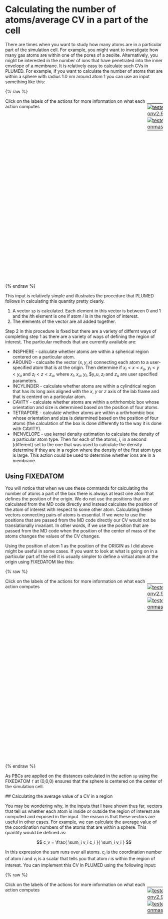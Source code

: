 # Calculating the number of atoms/average CV in a part of the cell

There are times when you want to study how many atoms are in a particular part of the simulation cell.  For example, you might 
want to investigate how many gas atoms are within one of the pores of a zeolite.  Alternatively, you might be interested in the 
number of ions that have penetrated into the inner envelope of a membrane.  It is relatively easy to calculate such CVs in PLUMED.
For example, if you want to calculate the number of atoms that are within a sphere with radius 1.0 nm around atom 1 you can use an 
input something like this:

{% raw %}
<div style="width: 100%; float:left">
<div style="width: 90%; float:left" id="value_details_Volumes.md_working_1.dat"> Click on the labels of the actions for more information on what each action computes </div>
<div style="width: 10%; float:left"><table><tr><td style="padding:1px"><a href="Volumes.md_working_1.dat.plumed.stderr"><img src="https://img.shields.io/badge/v2.9-failed-red.svg" alt="tested onv2.9" /></a></td></tr><tr><td style="padding:1px"><a href="Volumes.md_working_1.dat.plumed_master.stderr"><img src="https://img.shields.io/badge/master-passing-green.svg" alt="tested onmaster" /></a></td></tr></table></div></div>
<pre style="width=97%;">
<span style="color:blue" class="comment"># This will output a vector with 99 components.  Each component of this vector is calculated</span>
<span style="color:blue" class="comment"># by applying a switching function on the distance between atom 1 and one of the atoms in the system</span>
<b name="Volumes.md_working_1.datsp" onclick='showPath("Volumes.md_working_1.dat","Volumes.md_working_1.datsp","Volumes.md_working_1.datsp","blue")'>sp</b><span style="display:none;" id="Volumes.md_working_1.datsp">The INSPHERE action with label <b>sp</b> calculates the following quantities:<table  align="center" frame="void" width="95%" cellpadding="5%"><tr><td width="5%"><b> Quantity </b>  </td><td width="5%"><b> Type </b>  </td><td><b> Description </b> </td></tr><tr><td width="5%">sp</td><td width="5%"><font color="blue">vector</font></td><td>vector of numbers between 0 and 1 that measure the degree to which each atom is within the volume of interest</td></tr></table></span>: <div class="tooltip" style="color:green">INSPHERE<div class="right">This quantity can be used to calculate functions of the distribution of collective variables for the atoms that lie in a particular, user-specified part of of the cell. <a href="https://www.plumed.org/doc-master/user-doc/html/_i_n_s_p_h_e_r_e.html" style="color:green">More details</a><i></i></div></div> <div class="tooltip">ATOMS<div class="right">the group of atoms that you would like to investigate<i></i></div></div>=2-100 <div class="tooltip">CENTER<div class="right">the atom whose vicinity we are interested in examining<i></i></div></div>=1 <div class="tooltip">RADIUS<div class="right">the switching function that tells us the extent of the sphereical region of interest<i></i></div></div>={RATIONAL R_0=1.0}
<span style="color:blue" class="comment"># This adds together all the elements of sp</span>
<b name="Volumes.md_working_1.datsumsp" onclick='showPath("Volumes.md_working_1.dat","Volumes.md_working_1.datsumsp","Volumes.md_working_1.datsumsp","black")'>sumsp</b><span style="display:none;" id="Volumes.md_working_1.datsumsp">The SUM action with label <b>sumsp</b> calculates the following quantities:<table  align="center" frame="void" width="95%" cellpadding="5%"><tr><td width="5%"><b> Quantity </b>  </td><td width="5%"><b> Type </b>  </td><td><b> Description </b> </td></tr><tr><td width="5%">sumsp</td><td width="5%"><font color="black">scalar</font></td><td>the sum of all the elements in the input vector</td></tr></table></span>: <div class="tooltip" style="color:green">SUM<div class="right">Calculate the sum of the arguments <a href="https://www.plumed.org/doc-master/user-doc/html/_s_u_m.html" style="color:green">More details</a><i></i></div></div> <div class="tooltip">ARG<div class="right">the input to this function<i></i></div></div>=<b name="Volumes.md_working_1.datsp">sp</b> <div class="tooltip">PERIODIC<div class="right">if the output of your function is periodic then you should specify the periodicity of the function<i></i></div></div>=NO
<span style="color:blue" class="comment"># And this prints the final scalar quantity that tells you how many atoms are in the sphere to a file.</span>
<div class="tooltip" style="color:green">PRINT<div class="right">Print quantities to a file. <a href="https://www.plumed.org/doc-master/user-doc/html/_p_r_i_n_t.html" style="color:green">More details</a><i></i></div></div> <div class="tooltip">ARG<div class="right">the input for this action is the scalar output from one or more other actions<i></i></div></div>=<b name="Volumes.md_working_1.datsumsp">sumsp</b> <div class="tooltip">FILE<div class="right">the name of the file on which to output these quantities<i></i></div></div>=colvar
</pre>
 {% endraw %} 

This input is relatively simple and illustrates the procedure that PLUMED follows in calculating this quantity pretty clearly.

1. A vector `sp` is calculated.  Each element in this vector is between 0 and 1 and the $i$th element is one if atom $i$ is in the region of interest.
2. The elements of the vector are all added together.

Step 2 in this procedure is fixed but there are a variety of differnt ways of completing step 1 as there are a variety of ways of defining the region 
of interest.  The particular methods that are currently available are:

* INSPHERE - calculate whether atoms are within a spherical region centered on a particular atom.
* AROUND - calcualte the vector $(x,y,x)$ connecting each atom to a user-specified atom that is at the origin.  Then determine if $x_l < x < x_u$, $y_l < y < y_u$ and $z_l < z < z_u$, where $x_l$, $x_u$, $y_l$, $y_u, $z_l$ and $z_u$ are user specified parameters.
* INCYLINDER - calculate whether atoms are within a cylindrical region that has its long axis aligned with the $x$, $y$ or $z$ axis of the lab frame and that is centerd on a particular atom.
* CAVITY - calculate whether atoms are within a orthrhombic box whose orientation and size is determined based on the position of four atoms.
* TETRAPORE - calculate whether atoms are within a orthrhombic box whose orientation and size is determined based on the position of four atoms (the calculation of the box is done differently to the way it is done with CAVITY).
* INENVELOPE - use kernel density estimation to calculate the density of a particular atom type.  Then for each of the atoms, $i$, in a second (different) set to the one that was used to calculate the density determine if they are in a region where the density of the first atom type is large.  This action could be used to determine whether ions are in a membrane. 

## Using FIXEDATOM

You will notice that when we use these commands for calculating the number of atoms a part of the box there is always at least one atom that defines the position of the origin.  We do not use 
the positions that are calculated from the MD code directly and instead calculate the position of the atom of interest with respect to some other atom.  Calculating these vectors connecting 
pairs of atoms is essential.  If we were to use the positions that are passed from the MD code directly our CV would not be translationally invariant.  In other words, if we use the position that 
are passed from the MD code when the position of the center of mass of the atoms changes the values of the CV changes.

Using the position of atom 1 as the position of the ORIGIN as I did above might be useful in some cases.  If you want to look at what is going on in a particular part of the cell it is usually simpler
to define a virtual atom at the origin using FIXEDATOM like this:

{% raw %}
<div style="width: 100%; float:left">
<div style="width: 90%; float:left" id="value_details_Volumes.md_working_2.dat"> Click on the labels of the actions for more information on what each action computes </div>
<div style="width: 10%; float:left"><table><tr><td style="padding:1px"><a href="Volumes.md_working_2.dat.plumed.stderr"><img src="https://img.shields.io/badge/v2.9-failed-red.svg" alt="tested onv2.9" /></a></td></tr><tr><td style="padding:1px"><a href="Volumes.md_working_2.dat.plumed_master.stderr"><img src="https://img.shields.io/badge/master-passing-green.svg" alt="tested onmaster" /></a></td></tr></table></div></div>
<pre style="width=97%;">
<span id="Volumes.md_working_2.datdeff_short"><b name="Volumes.md_working_2.datf" onclick='showPath("Volumes.md_working_2.dat","Volumes.md_working_2.datf","Volumes.md_working_2.datf","violet")'>f</b><span style="display:none;" id="Volumes.md_working_2.datf">The FIXEDATOM action with label <b>f</b> calculates the following quantities:<table  align="center" frame="void" width="95%" cellpadding="5%"><tr><td width="5%"><b> Quantity </b>  </td><td width="5%"><b> Type </b>  </td><td><b> Description </b> </td></tr><tr><td width="5%">f</td><td width="5%"><font color="violet">atoms</font></td><td>virtual atom calculated by FIXEDATOM action</td></tr></table></span>: <div class="tooltip" style="color:green">FIXEDATOM<div class="right">Add a virtual atom in a fixed position. This action has <a class="toggler" href='javascript:;' onclick='toggleDisplay("Volumes.md_working_2.datdeff");'>hidden defaults</a>. <a href="https://www.plumed.org/doc-master/user-doc/html/_f_i_x_e_d_a_t_o_m.html">More details</a><i></i></div></div> <div class="tooltip">AT<div class="right">coordinates of the virtual atom<i></i></div></div>=0,0,0
</span><span id="Volumes.md_working_2.datdeff_long" style="display:none;"><b name="Volumes.md_working_2.datf" onclick='showPath("Volumes.md_working_2.dat","Volumes.md_working_2.datf","Volumes.md_working_2.datf","violet")'>f</b>: <div class="tooltip" style="color:green">FIXEDATOM<div class="right">Add a virtual atom in a fixed position. This action uses the <a class="toggler" href='javascript:;' onclick='toggleDisplay("Volumes.md_working_2.datdeff");'>defaults shown here</a>. <a href="https://www.plumed.org/doc-master/user-doc/html/_f_i_x_e_d_a_t_o_m.html">More details</a><i></i></div></div> <div class="tooltip">AT<div class="right">coordinates of the virtual atom<i></i></div></div>=0,0,0  <div class="tooltip">SET_MASS<div class="right"> mass of the virtual atom<i></i></div></div>=1 <div class="tooltip">SET_CHARGE<div class="right"> charge of the virtual atom<i></i></div></div>=0
</span><b name="Volumes.md_working_2.datsp" onclick='showPath("Volumes.md_working_2.dat","Volumes.md_working_2.datsp","Volumes.md_working_2.datsp","blue")'>sp</b><span style="display:none;" id="Volumes.md_working_2.datsp">The INSPHERE action with label <b>sp</b> calculates the following quantities:<table  align="center" frame="void" width="95%" cellpadding="5%"><tr><td width="5%"><b> Quantity </b>  </td><td width="5%"><b> Type </b>  </td><td><b> Description </b> </td></tr><tr><td width="5%">sp</td><td width="5%"><font color="blue">vector</font></td><td>vector of numbers between 0 and 1 that measure the degree to which each atom is within the volume of interest</td></tr></table></span>: <div class="tooltip" style="color:green">INSPHERE<div class="right">This quantity can be used to calculate functions of the distribution of collective variables for the atoms that lie in a particular, user-specified part of of the cell. <a href="https://www.plumed.org/doc-master/user-doc/html/_i_n_s_p_h_e_r_e.html" style="color:green">More details</a><i></i></div></div> <div class="tooltip">CENTER<div class="right">the atom whose vicinity we are interested in examining<i></i></div></div>=<b name="Volumes.md_working_2.datf">f</b> <div class="tooltip">ATOMS<div class="right">the group of atoms that you would like to investigate<i></i></div></div>=1-100 <div class="tooltip">RADIUS<div class="right">the switching function that tells us the extent of the sphereical region of interest<i></i></div></div>={RATIONAL R_0=1.0}
<b name="Volumes.md_working_2.datsumsp" onclick='showPath("Volumes.md_working_2.dat","Volumes.md_working_2.datsumsp","Volumes.md_working_2.datsumsp","black")'>sumsp</b><span style="display:none;" id="Volumes.md_working_2.datsumsp">The SUM action with label <b>sumsp</b> calculates the following quantities:<table  align="center" frame="void" width="95%" cellpadding="5%"><tr><td width="5%"><b> Quantity </b>  </td><td width="5%"><b> Type </b>  </td><td><b> Description </b> </td></tr><tr><td width="5%">sumsp</td><td width="5%"><font color="black">scalar</font></td><td>the sum of all the elements in the input vector</td></tr></table></span>: <div class="tooltip" style="color:green">SUM<div class="right">Calculate the sum of the arguments <a href="https://www.plumed.org/doc-master/user-doc/html/_s_u_m.html" style="color:green">More details</a><i></i></div></div> <div class="tooltip">ARG<div class="right">the input to this function<i></i></div></div>=<b name="Volumes.md_working_2.datsp">sp</b> <div class="tooltip">PERIODIC<div class="right">if the output of your function is periodic then you should specify the periodicity of the function<i></i></div></div>=NO
<div class="tooltip" style="color:green">PRINT<div class="right">Print quantities to a file. <a href="https://www.plumed.org/doc-master/user-doc/html/_p_r_i_n_t.html" style="color:green">More details</a><i></i></div></div> <div class="tooltip">ARG<div class="right">the input for this action is the scalar output from one or more other actions<i></i></div></div>=<b name="Volumes.md_working_2.datsumsp">sumsp</b>
</pre>
 {% endraw %} 

As PBCs are applied on the distances calculated in the action `sp` using the FIXEDATOM `f` at (0,0,0) ensures that the sphere is centered on the center of the simulation cell.


## Calculating the average value of a CV in a region

You may be wondering why, in the inputs that I have shown thus far, vectors that tell us whether each atom is inside or outside the region of interest are computed and exposed in the input.
The reason is that these vectors are useful in other cases.  For example, we can calculate the average value of the coordination numbers of the atoms that are within a sphere.  This quantity would 
be defined as:

$$
c_v = \frac{ \sum_i v_i c_i }{ \sum_i v_i }
$$

In this expression the sum runs over all atoms.  $c_i$ is the coordination number of atom $i$ and $v_i$ is a scalar that tells you that atom $i$ is within the region of interest.
You can implement this CV in PLUMED using the following input:

{% raw %}
<div style="width: 100%; float:left">
<div style="width: 90%; float:left" id="value_details_Volumes.md_working_3.dat"> Click on the labels of the actions for more information on what each action computes </div>
<div style="width: 10%; float:left"><table><tr><td style="padding:1px"><a href="Volumes.md_working_3.dat.plumed.stderr"><img src="https://img.shields.io/badge/v2.9-failed-red.svg" alt="tested onv2.9" /></a></td></tr><tr><td style="padding:1px"><a href="Volumes.md_working_3.dat.plumed_master.stderr"><img src="https://img.shields.io/badge/master-passing-green.svg" alt="tested onmaster" /></a></td></tr></table></div></div>
<pre style="width=97%;">
<span id="Volumes.md_working_3.datdeff_short"><b name="Volumes.md_working_3.datf" onclick='showPath("Volumes.md_working_3.dat","Volumes.md_working_3.datf","Volumes.md_working_3.datf","violet")'>f</b><span style="display:none;" id="Volumes.md_working_3.datf">The FIXEDATOM action with label <b>f</b> calculates the following quantities:<table  align="center" frame="void" width="95%" cellpadding="5%"><tr><td width="5%"><b> Quantity </b>  </td><td width="5%"><b> Type </b>  </td><td><b> Description </b> </td></tr><tr><td width="5%">f</td><td width="5%"><font color="violet">atoms</font></td><td>virtual atom calculated by FIXEDATOM action</td></tr></table></span>: <div class="tooltip" style="color:green">FIXEDATOM<div class="right">Add a virtual atom in a fixed position. This action has <a class="toggler" href='javascript:;' onclick='toggleDisplay("Volumes.md_working_3.datdeff");'>hidden defaults</a>. <a href="https://www.plumed.org/doc-master/user-doc/html/_f_i_x_e_d_a_t_o_m.html">More details</a><i></i></div></div> <div class="tooltip">AT<div class="right">coordinates of the virtual atom<i></i></div></div>=0,0,0
</span><span id="Volumes.md_working_3.datdeff_long" style="display:none;"><b name="Volumes.md_working_3.datf" onclick='showPath("Volumes.md_working_3.dat","Volumes.md_working_3.datf","Volumes.md_working_3.datf","violet")'>f</b>: <div class="tooltip" style="color:green">FIXEDATOM<div class="right">Add a virtual atom in a fixed position. This action uses the <a class="toggler" href='javascript:;' onclick='toggleDisplay("Volumes.md_working_3.datdeff");'>defaults shown here</a>. <a href="https://www.plumed.org/doc-master/user-doc/html/_f_i_x_e_d_a_t_o_m.html">More details</a><i></i></div></div> <div class="tooltip">AT<div class="right">coordinates of the virtual atom<i></i></div></div>=0,0,0  <div class="tooltip">SET_MASS<div class="right"> mass of the virtual atom<i></i></div></div>=1 <div class="tooltip">SET_CHARGE<div class="right"> charge of the virtual atom<i></i></div></div>=0
</span><span style="color:blue" class="comment"># Calculate the coordination numbers in the usual way</span>
<b name="Volumes.md_working_3.datcmat" onclick='showPath("Volumes.md_working_3.dat","Volumes.md_working_3.datcmat","Volumes.md_working_3.datcmat","red")'>cmat</b><span style="display:none;" id="Volumes.md_working_3.datcmat">The CONTACT_MATRIX action with label <b>cmat</b> calculates the following quantities:<table  align="center" frame="void" width="95%" cellpadding="5%"><tr><td width="5%"><b> Quantity </b>  </td><td width="5%"><b> Type </b>  </td><td><b> Description </b> </td></tr><tr><td width="5%">cmat</td><td width="5%"><font color="red">matrix</font></td><td>a matrix containing the weights for the bonds between each pair of atoms</td></tr></table></span>: <div class="tooltip" style="color:green">CONTACT_MATRIX<div class="right">Adjacency matrix in which two atoms are adjacent if they are within a certain cutoff. <a href="https://www.plumed.org/doc-master/user-doc/html/_c_o_n_t_a_c_t__m_a_t_r_i_x.html" style="color:green">More details</a><i></i></div></div> <div class="tooltip">GROUP<div class="right">specifies the list of atoms that should be assumed indistinguishable<i></i></div></div>=1-100 <div class="tooltip">SWITCH<div class="right">specify the switching function to use between two sets of indistinguishable atoms<i></i></div></div>={RATIONAL R_0=0.1}
<span id="Volumes.md_working_3.datones_short"><b name="Volumes.md_working_3.datones" onclick='showPath("Volumes.md_working_3.dat","Volumes.md_working_3.datones","Volumes.md_working_3.datones_shortcut","blue")'>ones</b><span style="display:none;" id="Volumes.md_working_3.datones_shortcut">The ONES action with label <b>ones</b> calculates the following quantities:<table  align="center" frame="void" width="95%" cellpadding="5%"><tr><td width="5%"><b> Quantity </b>  </td><td width="5%"><b> Type </b>  </td><td><b> Description </b> </td></tr><tr><td width="5%">ones</td><td width="5%"><font color="blue">vector</font></td><td>a vector of ones with the required number of elements</td></tr></table></span>: <div class="tooltip" style="color:green">ONES<div class="right">Create a constant vector with all elements equal to one This action is <a class="toggler" href='javascript:;' onclick='toggleDisplay("Volumes.md_working_3.datones");'>a shortcut</a>. <a href="https://www.plumed.org/doc-master/user-doc/html/_o_n_e_s.html">More details</a><i></i></div></div> <div class="tooltip">SIZE<div class="right">the number of ones that you would like to create<i></i></div></div>=100
</span><span id="Volumes.md_working_3.datones_long" style="display:none;"><span style="color:blue" class="comment"># PLUMED interprets the command:
</span><span class="toggler" style="color:red" onclick='toggleDisplay("Volumes.md_working_3.datones")'># ones: ONES SIZE=100</span>
<span style="color:blue" class="comment"># as follows (Click the red comment above to revert to the short version of the input):</span>
<b name="Volumes.md_working_3.datones" onclick='showPath("Volumes.md_working_3.dat","Volumes.md_working_3.datones","Volumes.md_working_3.datones","blue")'>ones</b><span style="display:none;" id="Volumes.md_working_3.datones">The CONSTANT action with label <b>ones</b> calculates the following quantities:<table  align="center" frame="void" width="95%" cellpadding="5%"><tr><td width="5%"><b> Quantity </b>  </td><td width="5%"><b> Type </b>  </td><td><b> Description </b> </td></tr><tr><td width="5%">ones</td><td width="5%"><font color="blue">vector</font></td><td>the constant value that was read from the plumed input</td></tr></table></span>: <div class="tooltip" style="color:green">CONSTANT<div class="right">Create a constant value that can be passed to actions <a href="https://www.plumed.org/doc-master/user-doc/html/_c_o_n_s_t_a_n_t.html" style="color:green">More details</a><i></i></div></div> <div class="tooltip">NOLOG<div class="right"> do not report all the read in scalars in the log<i></i></div></div> <div class="tooltip">VALUES<div class="right">the numbers that are in your constant value<i></i></div></div>=1,1,1,1,1,1,1,1,1,1,1,1,1,1,1,1,1,1,1,1,1,1,1,1,1,1,1,1,1,1,1,1,1,1,1,1,1,1,1,1,1,1,1,1,1,1,1,1,1,1,1,1,1,1,1,1,1,1,1,1,1,1,1,1,1,1,1,1,1,1,1,1,1,1,1,1,1,1,1,1,1,1,1,1,1,1,1,1,1,1,1,1,1,1,1,1,1,1,1,1
<span style="color:blue"># --- End of included input --- </span></span><b name="Volumes.md_working_3.datc1" onclick='showPath("Volumes.md_working_3.dat","Volumes.md_working_3.datc1","Volumes.md_working_3.datc1","blue")'>c1</b><span style="display:none;" id="Volumes.md_working_3.datc1">The MATRIX_VECTOR_PRODUCT action with label <b>c1</b> calculates the following quantities:<table  align="center" frame="void" width="95%" cellpadding="5%"><tr><td width="5%"><b> Quantity </b>  </td><td width="5%"><b> Type </b>  </td><td><b> Description </b> </td></tr><tr><td width="5%">c1</td><td width="5%"><font color="blue">vector</font></td><td>the vector that is obtained by taking the product between the matrix and the vector that were input</td></tr></table></span>: <div class="tooltip" style="color:green">MATRIX_VECTOR_PRODUCT<div class="right">Calculate the product of the matrix and the vector <a href="https://www.plumed.org/doc-master/user-doc/html/_m_a_t_r_i_x__v_e_c_t_o_r__p_r_o_d_u_c_t.html" style="color:green">More details</a><i></i></div></div> <div class="tooltip">ARG<div class="right">the input for this action is the scalar output from one or more other actions<i></i></div></div>=<b name="Volumes.md_working_3.datcmat">cmat</b>,<b name="Volumes.md_working_3.datones">ones</b>
<span style="color:blue" class="comment"># Now calculate whether each atom is within the region of interest.  These is the vector of 100 v_i values in the expression above.</span>
<b name="Volumes.md_working_3.datsp" onclick='showPath("Volumes.md_working_3.dat","Volumes.md_working_3.datsp","Volumes.md_working_3.datsp","blue")'>sp</b><span style="display:none;" id="Volumes.md_working_3.datsp">The INSPHERE action with label <b>sp</b> calculates the following quantities:<table  align="center" frame="void" width="95%" cellpadding="5%"><tr><td width="5%"><b> Quantity </b>  </td><td width="5%"><b> Type </b>  </td><td><b> Description </b> </td></tr><tr><td width="5%">sp</td><td width="5%"><font color="blue">vector</font></td><td>vector of numbers between 0 and 1 that measure the degree to which each atom is within the volume of interest</td></tr></table></span>: <div class="tooltip" style="color:green">INSPHERE<div class="right">This quantity can be used to calculate functions of the distribution of collective variables for the atoms that lie in a particular, user-specified part of of the cell. <a href="https://www.plumed.org/doc-master/user-doc/html/_i_n_s_p_h_e_r_e.html" style="color:green">More details</a><i></i></div></div> <div class="tooltip">ATOMS<div class="right">the group of atoms that you would like to investigate<i></i></div></div>=1-100 <div class="tooltip">CENTER<div class="right">the atom whose vicinity we are interested in examining<i></i></div></div>=<b name="Volumes.md_working_3.datf">f</b> <div class="tooltip">RADIUS<div class="right">the switching function that tells us the extent of the sphereical region of interest<i></i></div></div>={RATIONAL R_0=1.0}
<span style="color:blue" class="comment"># Now calculate another vector of v_i c_i values.  This action returns a vector with 100 elements.</span>
<b name="Volumes.md_working_3.datnumf" onclick='showPath("Volumes.md_working_3.dat","Volumes.md_working_3.datnumf","Volumes.md_working_3.datnumf","blue")'>numf</b><span style="display:none;" id="Volumes.md_working_3.datnumf">The CUSTOM action with label <b>numf</b> calculates the following quantities:<table  align="center" frame="void" width="95%" cellpadding="5%"><tr><td width="5%"><b> Quantity </b>  </td><td width="5%"><b> Type </b>  </td><td><b> Description </b> </td></tr><tr><td width="5%">numf</td><td width="5%"><font color="blue">vector</font></td><td>the vector obtained by doing an element-wise application of an arbitrary function to the input vectors</td></tr></table></span>: <div class="tooltip" style="color:green">CUSTOM<div class="right">Calculate a combination of variables using a custom expression. <a href="https://www.plumed.org/doc-master/user-doc/html/_c_u_s_t_o_m.html" style="color:green">More details</a><i></i></div></div> <div class="tooltip">ARG<div class="right">the input to this function<i></i></div></div>=<b name="Volumes.md_working_3.datsp">sp</b>,<b name="Volumes.md_working_3.datc1">c1</b> <div class="tooltip">FUNC<div class="right">the function you wish to evaluate<i></i></div></div>=x*y <div class="tooltip">PERIODIC<div class="right">if the output of your function is periodic then you should specify the periodicity of the function<i></i></div></div>=NO
<span style="color:blue" class="comment"># Calculate the sum in the numeration of the expression above.</span>
<b name="Volumes.md_working_3.datnumer" onclick='showPath("Volumes.md_working_3.dat","Volumes.md_working_3.datnumer","Volumes.md_working_3.datnumer","black")'>numer</b><span style="display:none;" id="Volumes.md_working_3.datnumer">The SUM action with label <b>numer</b> calculates the following quantities:<table  align="center" frame="void" width="95%" cellpadding="5%"><tr><td width="5%"><b> Quantity </b>  </td><td width="5%"><b> Type </b>  </td><td><b> Description </b> </td></tr><tr><td width="5%">numer</td><td width="5%"><font color="black">scalar</font></td><td>the sum of all the elements in the input vector</td></tr></table></span>: <div class="tooltip" style="color:green">SUM<div class="right">Calculate the sum of the arguments <a href="https://www.plumed.org/doc-master/user-doc/html/_s_u_m.html" style="color:green">More details</a><i></i></div></div> <div class="tooltip">ARG<div class="right">the input to this function<i></i></div></div>=<b name="Volumes.md_working_3.datnumf">numf</b> <div class="tooltip">PERIODIC<div class="right">if the output of your function is periodic then you should specify the periodicity of the function<i></i></div></div>=NO
<span style="color:blue" class="comment"># Calculate the sum in the denominator of the expression above</span>
<b name="Volumes.md_working_3.datdenom" onclick='showPath("Volumes.md_working_3.dat","Volumes.md_working_3.datdenom","Volumes.md_working_3.datdenom","black")'>denom</b><span style="display:none;" id="Volumes.md_working_3.datdenom">The SUM action with label <b>denom</b> calculates the following quantities:<table  align="center" frame="void" width="95%" cellpadding="5%"><tr><td width="5%"><b> Quantity </b>  </td><td width="5%"><b> Type </b>  </td><td><b> Description </b> </td></tr><tr><td width="5%">denom</td><td width="5%"><font color="black">scalar</font></td><td>the sum of all the elements in the input vector</td></tr></table></span>: <div class="tooltip" style="color:green">SUM<div class="right">Calculate the sum of the arguments <a href="https://www.plumed.org/doc-master/user-doc/html/_s_u_m.html" style="color:green">More details</a><i></i></div></div> <div class="tooltip">ARG<div class="right">the input to this function<i></i></div></div>=<b name="Volumes.md_working_3.datsp">sp</b> <div class="tooltip">PERIODIC<div class="right">if the output of your function is periodic then you should specify the periodicity of the function<i></i></div></div>=NO
<span style="color:blue" class="comment"># And calculate the final quotient of interest</span>
<b name="Volumes.md_working_3.dats" onclick='showPath("Volumes.md_working_3.dat","Volumes.md_working_3.dats","Volumes.md_working_3.dats","black")'>s</b><span style="display:none;" id="Volumes.md_working_3.dats">The CUSTOM action with label <b>s</b> calculates the following quantities:<table  align="center" frame="void" width="95%" cellpadding="5%"><tr><td width="5%"><b> Quantity </b>  </td><td width="5%"><b> Type </b>  </td><td><b> Description </b> </td></tr><tr><td width="5%">s</td><td width="5%"><font color="black">scalar</font></td><td>an arbitrary function</td></tr></table></span>: <div class="tooltip" style="color:green">CUSTOM<div class="right">Calculate a combination of variables using a custom expression. <a href="https://www.plumed.org/doc-master/user-doc/html/_c_u_s_t_o_m.html" style="color:green">More details</a><i></i></div></div> <div class="tooltip">ARG<div class="right">the input to this function<i></i></div></div>=<b name="Volumes.md_working_3.datnumer">numer</b>,<b name="Volumes.md_working_3.datdenom">denom</b> <div class="tooltip">FUNC<div class="right">the function you wish to evaluate<i></i></div></div>=x/y <div class="tooltip">PERIODIC<div class="right">if the output of your function is periodic then you should specify the periodicity of the function<i></i></div></div>=NO
<span style="color:blue" class="comment"># Print the final scalar value of the CV to a file</span>
<div class="tooltip" style="color:green">PRINT<div class="right">Print quantities to a file. <a href="https://www.plumed.org/doc-master/user-doc/html/_p_r_i_n_t.html" style="color:green">More details</a><i></i></div></div> <div class="tooltip">ARG<div class="right">the input for this action is the scalar output from one or more other actions<i></i></div></div>=<b name="Volumes.md_working_3.dats">s</b> <div class="tooltip">FILE<div class="right">the name of the file on which to output these quantities<i></i></div></div>=colvar
</pre>
 {% endraw %} 

If you look at the graph for this input you can see that the numerator and denominator of the quotient above are calculating using a single loop over $i$

```mermaid
flowchart TB 
MD(positions from MD)
Box("label=Box 
 PBC 
")
f(["label=f 
 FIXEDATOM 
"])
Box -- Box --> cmat
linkStyle 0 stroke:red,color:red;
MD --> cmat
linkStyle 1 stroke:violet,color:violet;
ones(["label=ones 
 CONSTANT 
"])
cmat -- cmat --> c1
linkStyle 2 stroke:red,color:red;
ones -- ones --> c1
linkStyle 3 stroke:blue,color:blue;
Box -- Box --> sp
linkStyle 4 stroke:red,color:red;
MD --> sp
linkStyle 5 stroke:violet,color:violet;
f -- f --> sp
linkStyle 6 stroke:violet,color:violet;
subgraph subsp [sp]
sp(["label=sp 
 INSPHERE_CALC 
"])
subgraph subcmat_mat [cmat]
cmat(["label=cmat 
 CONTACT_MATRIX 
"])
c1(["label=c1 
 MATRIX_VECTOR_PRODUCT 
"])
end
style subcmat_mat fill:lightblue
numf(["label=numf 
 CUSTOM
FUNC=x*y 
"])
numer(["label=numer 
 SUM 
"])
denom(["label=denom 
 SUM 
"])
end
sp -- sp --> numf
linkStyle 7 stroke:blue,color:blue;
c1 -- c1 --> numf
linkStyle 8 stroke:blue,color:blue;
numf -- numf --> numer
linkStyle 9 stroke:blue,color:blue;
sp -- sp --> denom
linkStyle 10 stroke:blue,color:blue;
numer -- numer --> s
denom -- denom --> s
s(["label=s 
 CUSTOM
FUNC=x/y 
"])
s -- s --> 16
16("label=#64;16 
 PRINT
FILE=colvar 
")

```
{% raw %}
<div style="width: 100%; float:left">
<div style="width: 90%; float:left" id="value_details_Volumes.md_working_4.dat"> Click on the labels of the actions for more information on what each action computes </div>
<div style="width: 10%; float:left"><table><tr><td style="padding:1px"><a href="Volumes.md_working_4.dat.plumed.stderr"><img src="https://img.shields.io/badge/v2.9-failed-red.svg" alt="tested onv2.9" /></a></td></tr><tr><td style="padding:1px"><a href="Volumes.md_working_4.dat.plumed_master.stderr"><img src="https://img.shields.io/badge/master-passing-green.svg" alt="tested onmaster" /></a></td></tr></table></div></div>
<pre style="width=97%;">
<span id="Volumes.md_working_4.datdeff_short"><b name="Volumes.md_working_4.datf" onclick='showPath("Volumes.md_working_4.dat","Volumes.md_working_4.datf","Volumes.md_working_4.datf","violet")'>f</b><span style="display:none;" id="Volumes.md_working_4.datf">The FIXEDATOM action with label <b>f</b> calculates the following quantities:<table  align="center" frame="void" width="95%" cellpadding="5%"><tr><td width="5%"><b> Quantity </b>  </td><td width="5%"><b> Type </b>  </td><td><b> Description </b> </td></tr><tr><td width="5%">f</td><td width="5%"><font color="violet">atoms</font></td><td>virtual atom calculated by FIXEDATOM action</td></tr></table></span>: <div class="tooltip" style="color:green">FIXEDATOM<div class="right">Add a virtual atom in a fixed position. This action has <a class="toggler" href='javascript:;' onclick='toggleDisplay("Volumes.md_working_4.datdeff");'>hidden defaults</a>. <a href="https://www.plumed.org/doc-master/user-doc/html/_f_i_x_e_d_a_t_o_m.html">More details</a><i></i></div></div> <div class="tooltip">AT<div class="right">coordinates of the virtual atom<i></i></div></div>=0,0,0
</span><span id="Volumes.md_working_4.datdeff_long" style="display:none;"><b name="Volumes.md_working_4.datf" onclick='showPath("Volumes.md_working_4.dat","Volumes.md_working_4.datf","Volumes.md_working_4.datf","violet")'>f</b>: <div class="tooltip" style="color:green">FIXEDATOM<div class="right">Add a virtual atom in a fixed position. This action uses the <a class="toggler" href='javascript:;' onclick='toggleDisplay("Volumes.md_working_4.datdeff");'>defaults shown here</a>. <a href="https://www.plumed.org/doc-master/user-doc/html/_f_i_x_e_d_a_t_o_m.html">More details</a><i></i></div></div> <div class="tooltip">AT<div class="right">coordinates of the virtual atom<i></i></div></div>=0,0,0  <div class="tooltip">SET_MASS<div class="right"> mass of the virtual atom<i></i></div></div>=1 <div class="tooltip">SET_CHARGE<div class="right"> charge of the virtual atom<i></i></div></div>=0
</span><span style="color:blue" class="comment"># Calculate the coordination numbers in the usual way</span>
<b name="Volumes.md_working_4.datcmat" onclick='showPath("Volumes.md_working_4.dat","Volumes.md_working_4.datcmat","Volumes.md_working_4.datcmat","red")'>cmat</b><span style="display:none;" id="Volumes.md_working_4.datcmat">The CONTACT_MATRIX action with label <b>cmat</b> calculates the following quantities:<table  align="center" frame="void" width="95%" cellpadding="5%"><tr><td width="5%"><b> Quantity </b>  </td><td width="5%"><b> Type </b>  </td><td><b> Description </b> </td></tr><tr><td width="5%">cmat</td><td width="5%"><font color="red">matrix</font></td><td>a matrix containing the weights for the bonds between each pair of atoms</td></tr></table></span>: <div class="tooltip" style="color:green">CONTACT_MATRIX<div class="right">Adjacency matrix in which two atoms are adjacent if they are within a certain cutoff. <a href="https://www.plumed.org/doc-master/user-doc/html/_c_o_n_t_a_c_t__m_a_t_r_i_x.html" style="color:green">More details</a><i></i></div></div> <div class="tooltip">GROUP<div class="right">specifies the list of atoms that should be assumed indistinguishable<i></i></div></div>=1-100 <div class="tooltip">SWITCH<div class="right">specify the switching function to use between two sets of indistinguishable atoms<i></i></div></div>={RATIONAL R_0=0.1}
<span id="Volumes.md_working_4.datones_short"><b name="Volumes.md_working_4.datones" onclick='showPath("Volumes.md_working_4.dat","Volumes.md_working_4.datones","Volumes.md_working_4.datones_shortcut","blue")'>ones</b><span style="display:none;" id="Volumes.md_working_4.datones_shortcut">The ONES action with label <b>ones</b> calculates the following quantities:<table  align="center" frame="void" width="95%" cellpadding="5%"><tr><td width="5%"><b> Quantity </b>  </td><td width="5%"><b> Type </b>  </td><td><b> Description </b> </td></tr><tr><td width="5%">ones</td><td width="5%"><font color="blue">vector</font></td><td>a vector of ones with the required number of elements</td></tr></table></span>: <div class="tooltip" style="color:green">ONES<div class="right">Create a constant vector with all elements equal to one This action is <a class="toggler" href='javascript:;' onclick='toggleDisplay("Volumes.md_working_4.datones");'>a shortcut</a>. <a href="https://www.plumed.org/doc-master/user-doc/html/_o_n_e_s.html">More details</a><i></i></div></div> <div class="tooltip">SIZE<div class="right">the number of ones that you would like to create<i></i></div></div>=100
</span><span id="Volumes.md_working_4.datones_long" style="display:none;"><span style="color:blue" class="comment"># PLUMED interprets the command:
</span><span class="toggler" style="color:red" onclick='toggleDisplay("Volumes.md_working_4.datones")'># ones: ONES SIZE=100</span>
<span style="color:blue" class="comment"># as follows (Click the red comment above to revert to the short version of the input):</span>
<b name="Volumes.md_working_4.datones" onclick='showPath("Volumes.md_working_4.dat","Volumes.md_working_4.datones","Volumes.md_working_4.datones","blue")'>ones</b><span style="display:none;" id="Volumes.md_working_4.datones">The CONSTANT action with label <b>ones</b> calculates the following quantities:<table  align="center" frame="void" width="95%" cellpadding="5%"><tr><td width="5%"><b> Quantity </b>  </td><td width="5%"><b> Type </b>  </td><td><b> Description </b> </td></tr><tr><td width="5%">ones</td><td width="5%"><font color="blue">vector</font></td><td>the constant value that was read from the plumed input</td></tr></table></span>: <div class="tooltip" style="color:green">CONSTANT<div class="right">Create a constant value that can be passed to actions <a href="https://www.plumed.org/doc-master/user-doc/html/_c_o_n_s_t_a_n_t.html" style="color:green">More details</a><i></i></div></div> <div class="tooltip">NOLOG<div class="right"> do not report all the read in scalars in the log<i></i></div></div> <div class="tooltip">VALUES<div class="right">the numbers that are in your constant value<i></i></div></div>=1,1,1,1,1,1,1,1,1,1,1,1,1,1,1,1,1,1,1,1,1,1,1,1,1,1,1,1,1,1,1,1,1,1,1,1,1,1,1,1,1,1,1,1,1,1,1,1,1,1,1,1,1,1,1,1,1,1,1,1,1,1,1,1,1,1,1,1,1,1,1,1,1,1,1,1,1,1,1,1,1,1,1,1,1,1,1,1,1,1,1,1,1,1,1,1,1,1,1,1
<span style="color:blue"># --- End of included input --- </span></span><b name="Volumes.md_working_4.datc1" onclick='showPath("Volumes.md_working_4.dat","Volumes.md_working_4.datc1","Volumes.md_working_4.datc1","blue")'>c1</b><span style="display:none;" id="Volumes.md_working_4.datc1">The MATRIX_VECTOR_PRODUCT action with label <b>c1</b> calculates the following quantities:<table  align="center" frame="void" width="95%" cellpadding="5%"><tr><td width="5%"><b> Quantity </b>  </td><td width="5%"><b> Type </b>  </td><td><b> Description </b> </td></tr><tr><td width="5%">c1</td><td width="5%"><font color="blue">vector</font></td><td>the vector that is obtained by taking the product between the matrix and the vector that were input</td></tr></table></span>: <div class="tooltip" style="color:green">MATRIX_VECTOR_PRODUCT<div class="right">Calculate the product of the matrix and the vector <a href="https://www.plumed.org/doc-master/user-doc/html/_m_a_t_r_i_x__v_e_c_t_o_r__p_r_o_d_u_c_t.html" style="color:green">More details</a><i></i></div></div> <div class="tooltip">ARG<div class="right">the input for this action is the scalar output from one or more other actions<i></i></div></div>=<b name="Volumes.md_working_4.datcmat">cmat</b>,<b name="Volumes.md_working_4.datones">ones</b>
<span style="color:blue" class="comment"># Now calculate whether each atom is within the region of interest.  These is the vector of 100 v_i values in the expression above.</span>
<b name="Volumes.md_working_4.datsp" onclick='showPath("Volumes.md_working_4.dat","Volumes.md_working_4.datsp","Volumes.md_working_4.datsp","blue")'>sp</b><span style="display:none;" id="Volumes.md_working_4.datsp">The INSPHERE action with label <b>sp</b> calculates the following quantities:<table  align="center" frame="void" width="95%" cellpadding="5%"><tr><td width="5%"><b> Quantity </b>  </td><td width="5%"><b> Type </b>  </td><td><b> Description </b> </td></tr><tr><td width="5%">sp</td><td width="5%"><font color="blue">vector</font></td><td>vector of numbers between 0 and 1 that measure the degree to which each atom is within the volume of interest</td></tr></table></span>: <div class="tooltip" style="color:green">INSPHERE<div class="right">This quantity can be used to calculate functions of the distribution of collective variables for the atoms that lie in a particular, user-specified part of of the cell. <a href="https://www.plumed.org/doc-master/user-doc/html/_i_n_s_p_h_e_r_e.html" style="color:green">More details</a><i></i></div></div> <div class="tooltip">ATOMS<div class="right">the group of atoms that you would like to investigate<i></i></div></div>=1-100 <div class="tooltip">CENTER<div class="right">the atom whose vicinity we are interested in examining<i></i></div></div>=<b name="Volumes.md_working_4.datf">f</b> <div class="tooltip">RADIUS<div class="right">the switching function that tells us the extent of the sphereical region of interest<i></i></div></div>={RATIONAL R_0=1.0}
<span style="color:blue" class="comment"># Now calculate another vector of v_i c_i values.  This action returns a vector with 100 elements.</span>
<b name="Volumes.md_working_4.datnumf" onclick='showPath("Volumes.md_working_4.dat","Volumes.md_working_4.datnumf","Volumes.md_working_4.datnumf","blue")'>numf</b><span style="display:none;" id="Volumes.md_working_4.datnumf">The CUSTOM action with label <b>numf</b> calculates the following quantities:<table  align="center" frame="void" width="95%" cellpadding="5%"><tr><td width="5%"><b> Quantity </b>  </td><td width="5%"><b> Type </b>  </td><td><b> Description </b> </td></tr><tr><td width="5%">numf</td><td width="5%"><font color="blue">vector</font></td><td>the vector obtained by doing an element-wise application of an arbitrary function to the input vectors</td></tr></table></span>: <div class="tooltip" style="color:green">CUSTOM<div class="right">Calculate a combination of variables using a custom expression. <a href="https://www.plumed.org/doc-master/user-doc/html/_c_u_s_t_o_m.html" style="color:green">More details</a><i></i></div></div> <div class="tooltip">ARG<div class="right">the input to this function<i></i></div></div>=<b name="Volumes.md_working_4.datsp">sp</b>,<b name="Volumes.md_working_4.datc1">c1</b> <div class="tooltip">FUNC<div class="right">the function you wish to evaluate<i></i></div></div>=x*y <div class="tooltip">PERIODIC<div class="right">if the output of your function is periodic then you should specify the periodicity of the function<i></i></div></div>=NO
<span style="color:blue" class="comment"># Calculate the sum in the numeration of the expression above.</span>
<b name="Volumes.md_working_4.datnumer" onclick='showPath("Volumes.md_working_4.dat","Volumes.md_working_4.datnumer","Volumes.md_working_4.datnumer","black")'>numer</b><span style="display:none;" id="Volumes.md_working_4.datnumer">The SUM action with label <b>numer</b> calculates the following quantities:<table  align="center" frame="void" width="95%" cellpadding="5%"><tr><td width="5%"><b> Quantity </b>  </td><td width="5%"><b> Type </b>  </td><td><b> Description </b> </td></tr><tr><td width="5%">numer</td><td width="5%"><font color="black">scalar</font></td><td>the sum of all the elements in the input vector</td></tr></table></span>: <div class="tooltip" style="color:green">SUM<div class="right">Calculate the sum of the arguments <a href="https://www.plumed.org/doc-master/user-doc/html/_s_u_m.html" style="color:green">More details</a><i></i></div></div> <div class="tooltip">ARG<div class="right">the input to this function<i></i></div></div>=<b name="Volumes.md_working_4.datnumf">numf</b> <div class="tooltip">PERIODIC<div class="right">if the output of your function is periodic then you should specify the periodicity of the function<i></i></div></div>=NO
<span style="color:blue" class="comment"># Calculate the sum in the denominator of the expression above</span>
<b name="Volumes.md_working_4.datdenom" onclick='showPath("Volumes.md_working_4.dat","Volumes.md_working_4.datdenom","Volumes.md_working_4.datdenom","black")'>denom</b><span style="display:none;" id="Volumes.md_working_4.datdenom">The SUM action with label <b>denom</b> calculates the following quantities:<table  align="center" frame="void" width="95%" cellpadding="5%"><tr><td width="5%"><b> Quantity </b>  </td><td width="5%"><b> Type </b>  </td><td><b> Description </b> </td></tr><tr><td width="5%">denom</td><td width="5%"><font color="black">scalar</font></td><td>the sum of all the elements in the input vector</td></tr></table></span>: <div class="tooltip" style="color:green">SUM<div class="right">Calculate the sum of the arguments <a href="https://www.plumed.org/doc-master/user-doc/html/_s_u_m.html" style="color:green">More details</a><i></i></div></div> <div class="tooltip">ARG<div class="right">the input to this function<i></i></div></div>=<b name="Volumes.md_working_4.datsp">sp</b> <div class="tooltip">PERIODIC<div class="right">if the output of your function is periodic then you should specify the periodicity of the function<i></i></div></div>=NO
<span style="color:blue" class="comment"># And calculate the final quotient of interest</span>
<b name="Volumes.md_working_4.dats" onclick='showPath("Volumes.md_working_4.dat","Volumes.md_working_4.dats","Volumes.md_working_4.dats","black")'>s</b><span style="display:none;" id="Volumes.md_working_4.dats">The CUSTOM action with label <b>s</b> calculates the following quantities:<table  align="center" frame="void" width="95%" cellpadding="5%"><tr><td width="5%"><b> Quantity </b>  </td><td width="5%"><b> Type </b>  </td><td><b> Description </b> </td></tr><tr><td width="5%">s</td><td width="5%"><font color="black">scalar</font></td><td>an arbitrary function</td></tr></table></span>: <div class="tooltip" style="color:green">CUSTOM<div class="right">Calculate a combination of variables using a custom expression. <a href="https://www.plumed.org/doc-master/user-doc/html/_c_u_s_t_o_m.html" style="color:green">More details</a><i></i></div></div> <div class="tooltip">ARG<div class="right">the input to this function<i></i></div></div>=<b name="Volumes.md_working_4.datnumer">numer</b>,<b name="Volumes.md_working_4.datdenom">denom</b> <div class="tooltip">FUNC<div class="right">the function you wish to evaluate<i></i></div></div>=x/y <div class="tooltip">PERIODIC<div class="right">if the output of your function is periodic then you should specify the periodicity of the function<i></i></div></div>=NO
<span style="color:blue" class="comment"># Print the final scalar value of the CV to a file</span>
<div class="tooltip" style="color:green">PRINT<div class="right">Print quantities to a file. <a href="https://www.plumed.org/doc-master/user-doc/html/_p_r_i_n_t.html" style="color:green">More details</a><i></i></div></div> <div class="tooltip">ARG<div class="right">the input for this action is the scalar output from one or more other actions<i></i></div></div>=<b name="Volumes.md_working_4.dats">s</b> <div class="tooltip">FILE<div class="right">the name of the file on which to output these quantities<i></i></div></div>=colvar
</pre>
 {% endraw %} 

There is no passing of vectors between actions here.  The $i$th element of the vectors `sp` and `numf` are calculated immediately after the $i$th element of `c1` has been computed.
Furthremore, to make this code is made even more rapid as we use the INSPHERE action to determine which coordination numbers need to be calculated.  In other words, PLUMED only calculates
the coordination numbers of those atoms thare are within the region of interest.  Those that are not within this region, which we do not need to calculate the CV, are not computed. 

## Conclusions

The functionality described above can be used to calculate the average value of any quantity in a region of interest.  It will also work with CVs such as LOCAL_Q6 or the LOCAL_AVERAGE
of a symmetry function.  Furthermore, even in these cases the task list is optimised so that CVs that do not contribute to the final CV value are not computed.
